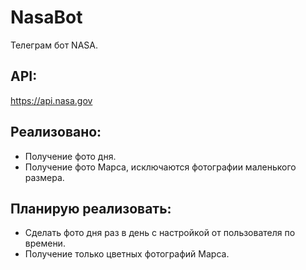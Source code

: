 # NasaBot
Телеграм бот NASA.
## API:
https://api.nasa.gov
## Реализовано:
- Получение фото дня. 
- Получение фото Марса, исключаются фотографии маленького размера.
## Планирую реализовать:
- Сделать фото дня раз в день с настройкой от пользователя по времени.
- Получение только цветных фотографий Марса. 
